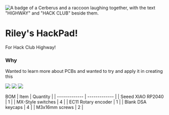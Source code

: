 ![A badge of a Cerberus and a raccoon laughing together, with the text "HIGHWAY" and "HACK CLUB" beside them.](https://hc-cdn.hel1.your-objectstorage.com/s/v3/0bbcca68ffa3845300bb76940f8ad91fd53d2d68_06-30-2025-1618.png)
# Riley's HackPad!
For Hack Club Highway!

### Why 
Wanted to learn more about PCBs and wanted to try and apply it in creating this

<img src="https://hc-cdn.hel1.your-objectstorage.com/s/v3/0a790cf9d8a8233d27f2d974fdec3c16f3796bd7_kicad_vrgideya3s.png">
<img src="https://hc-cdn.hel1.your-objectstorage.com/s/v3/d5ca82ddbd674482cc25ac841432be5894df40b7_chrome_jarxdenxw9.png">
<img src="https://hc-cdn.hel1.your-objectstorage.com/s/v3/e30347a9fab101e62028352e740e35f3c41de3c9_kicad_hxx5oprce7.png">

BOM
| Item  | Quantity |
| ------------- | ------------- |
| Seeed XIAO RP2040  | 1  |
| MX-Style switches  | 4  |
| EC11 Rotary encoder  | 1 |
| Blank DSA keycaps  | 4 |
| M3x16mm screws  | 2 |
